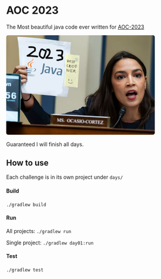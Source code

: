 # AOC 2023

The Most beautiful java code ever written for [AOC-2023](https://adventofcode.com/2023)

<img src=".readme/media/aoc2023.png" width="400" style="border-radius: 5px">

Guaranteed I will finish all days.

## How to use
Each challenge is in its own project under `days/`

#### Build
`./gradlew build`

#### Run
All projects: `./gradlew run`

Single project: `./gradlew day01:run`

#### Test
`./gradlew test`